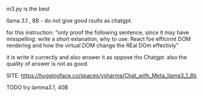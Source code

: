 m3.py is the best


llama 3.1 , 8B - do not give good rsults as chatgpt.

for  this instruction:
"only proof the following sentence, since it may have misspelling:
write a short exlanation, why to use: React foe efficinnt DOM rendering and how the virtual DOM change the REal DOm effectivly"

it is write it currectly and also answer it as oppose tho Chatgpt. also the quality of answer is not as good.

SITE:
https://huggingface.co/spaces/ysharma/Chat_with_Meta_llama3_1_8b


TODO
try lamma3.1, 40B
